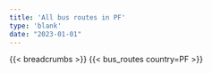 ```yaml
---
title: 'All bus routes in PF'
type: 'blank'
date: "2023-01-01"
---
```


{{< breadcrumbs >}}
{{< bus_routes country=PF >}}
